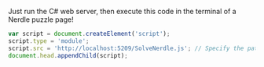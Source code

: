 Just run the C# web server, then execute this code in the terminal of a Nerdle puzzle page!
```javascript
var script = document.createElement('script');
script.type = 'module';
script.src = 'http://localhost:5209/SolveNerdle.js'; // Specify the path to your JavaScript file
document.head.appendChild(script);
```
